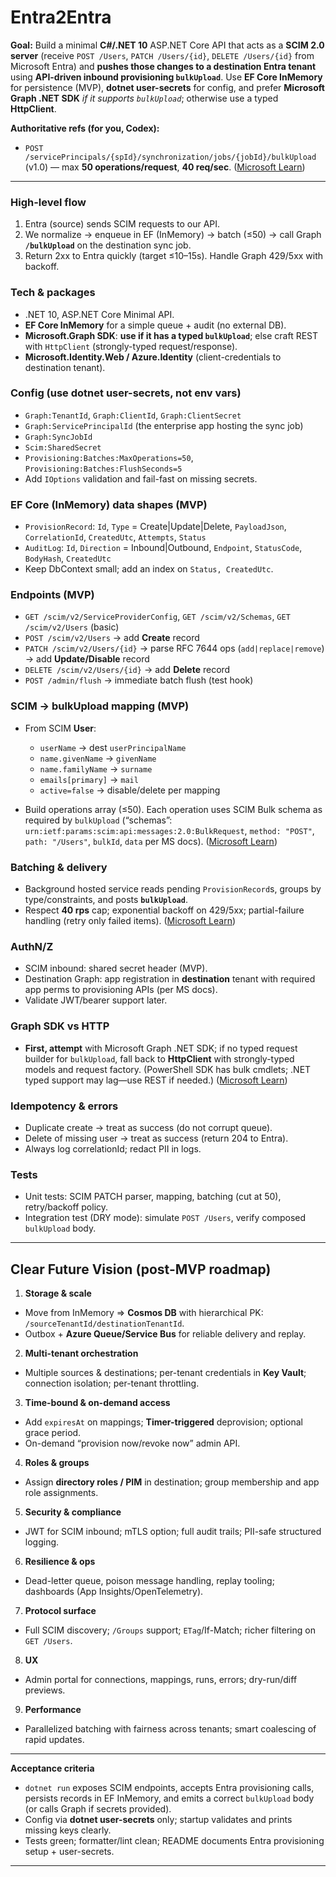 # Entra2Entra

**Goal:** Build a minimal **C#/.NET 10** ASP.NET Core API that acts as a **SCIM 2.0 server** (receive `POST /Users`, `PATCH /Users/{id}`, `DELETE /Users/{id}` from Microsoft Entra) and **pushes those changes to a destination Entra tenant** using **API-driven inbound provisioning `bulkUpload`**. Use **EF Core InMemory** for persistence (MVP), **dotnet user-secrets** for config, and prefer **Microsoft Graph .NET SDK** *if it supports `bulkUpload`*; otherwise use a typed **HttpClient**.

**Authoritative refs (for you, Codex):**

* `POST /servicePrincipals/{spId}/synchronization/jobs/{jobId}/bulkUpload` (v1.0) — max **50 operations/request**, **40 req/sec**. ([Microsoft Learn][1])

---

### High-level flow

1. Entra (source) sends SCIM requests to our API.
2. We normalize → enqueue in EF (InMemory) → batch (≤50) → call Graph **`/bulkUpload`** on the destination sync job.
3. Return 2xx to Entra quickly (target ≤10–15s). Handle Graph 429/5xx with backoff.

### Tech & packages

* .NET 10, ASP.NET Core Minimal API.
* **EF Core InMemory** for a simple queue + audit (no external DB).
* **Microsoft.Graph SDK**: **use if it has a typed `bulkUpload`**; else craft REST with `HttpClient` (strongly-typed request/response).
* **Microsoft.Identity.Web / Azure.Identity** (client-credentials to destination tenant).

### Config (use **dotnet user-secrets**, not env vars)

* `Graph:TenantId`, `Graph:ClientId`, `Graph:ClientSecret`
* `Graph:ServicePrincipalId` (the enterprise app hosting the sync job)
* `Graph:SyncJobId`
* `Scim:SharedSecret`
* `Provisioning:Batches:MaxOperations=50`, `Provisioning:Batches:FlushSeconds=5`
* Add `IOptions` validation and fail-fast on missing secrets.

### EF Core (InMemory) data shapes (MVP)

* `ProvisionRecord`: `Id`, `Type` = Create|Update|Delete, `PayloadJson`, `CorrelationId`, `CreatedUtc`, `Attempts`, `Status`
* `AuditLog`: `Id`, `Direction` = Inbound|Outbound, `Endpoint`, `StatusCode`, `BodyHash`, `CreatedUtc`
* Keep DbContext small; add an index on `Status, CreatedUtc`.

### Endpoints (MVP)

* `GET /scim/v2/ServiceProviderConfig`, `GET /scim/v2/Schemas`, `GET /scim/v2/Users` (basic)
* `POST /scim/v2/Users` → add **Create** record
* `PATCH /scim/v2/Users/{id}` → parse RFC 7644 ops (`add|replace|remove`) → add **Update/Disable** record
* `DELETE /scim/v2/Users/{id}` → add **Delete** record
* `POST /admin/flush` → immediate batch flush (test hook)

### SCIM → bulkUpload mapping (MVP)

* From SCIM **User**:

  * `userName` → dest `userPrincipalName`
  * `name.givenName` → `givenName`
  * `name.familyName` → `surname`
  * `emails[primary]` → `mail`
  * `active=false` → disable/delete per mapping
* Build operations array (≤50). Each operation uses SCIM Bulk schema as required by `bulkUpload` (“schemas”: `urn:ietf:params:scim:api:messages:2.0:BulkRequest`, `method: "POST"`, `path: "/Users"`, `bulkId`, `data` per MS docs). ([Microsoft Learn][2])

### Batching & delivery

* Background hosted service reads pending `ProvisionRecord`s, groups by type/constraints, and posts **`bulkUpload`**.
* Respect **40 rps** cap; exponential backoff on 429/5xx; partial-failure handling (retry only failed items). ([Microsoft Learn][3])

### AuthN/Z

* SCIM inbound: shared secret header (MVP).
* Destination Graph: app registration in **destination** tenant with required app perms to provisioning APIs (per MS docs).
* Validate JWT/bearer support later.

### Graph SDK vs HTTP

* **First, attempt** with Microsoft Graph .NET SDK; if no typed request builder for `bulkUpload`, fall back to **HttpClient** with strongly-typed models and request factory. (PowerShell SDK has bulk cmdlets; .NET typed support may lag—use REST if needed.) ([Microsoft Learn][4])

### Idempotency & errors

* Duplicate create → treat as success (do not corrupt queue).
* Delete of missing user → treat as success (return 204 to Entra).
* Always log correlationId; redact PII in logs.

### Tests

* Unit tests: SCIM PATCH parser, mapping, batching (cut at 50), retry/backoff policy.
* Integration test (DRY mode): simulate `POST /Users`, verify composed `bulkUpload` body.

---

## Clear Future Vision (post-MVP roadmap)

1. **Storage & scale**

* Move from InMemory ⇒ **Cosmos DB** with hierarchical PK: `/sourceTenantId/destinationTenantId`.
* Outbox + **Azure Queue/Service Bus** for reliable delivery and replay.

2. **Multi-tenant orchestration**

* Multiple sources & destinations; per-tenant credentials in **Key Vault**; connection isolation; per-tenant throttling.

3. **Time-bound & on-demand access**

* Add `expiresAt` on mappings; **Timer-triggered** deprovision; optional grace period.
* On-demand “provision now/revoke now” admin API.

4. **Roles & groups**

* Assign **directory roles / PIM** in destination; group membership and app role assignments.

5. **Security & compliance**

* JWT for SCIM inbound; mTLS option; full audit trails; PII-safe structured logging.

6. **Resilience & ops**

* Dead-letter queue, poison message handling, replay tooling; dashboards (App Insights/OpenTelemetry).

7. **Protocol surface**

* Full SCIM discovery; `/Groups` support; `ETag`/If-Match; richer filtering on `GET /Users`.

8. **UX**

* Admin portal for connections, mappings, runs, errors; dry-run/diff previews.

9. **Performance**

* Parallelized batching with fairness across tenants; smart coalescing of rapid updates.

---

**Acceptance criteria**

* `dotnet run` exposes SCIM endpoints, accepts Entra provisioning calls, persists records in EF InMemory, and emits a correct `bulkUpload` body (or calls Graph if secrets provided).
* Config via **dotnet user-secrets** only; startup validates and prints missing keys clearly.
* Tests green; formatter/lint clean; README documents Entra provisioning setup + user-secrets.

---

[1]: https://learn.microsoft.com/en-us/graph/api/synchronization-synchronizationjob-post-bulkupload?view=graph-rest-1.0&utm_source=chatgpt.com "Perform bulkUpload - Microsoft Graph v1.0"
[2]: https://learn.microsoft.com/en-us/graph/api/resources/synchronization-bulkupload?view=graph-rest-1.0&utm_source=chatgpt.com "bulkUpload resource type - Microsoft Graph v1.0"
[3]: https://learn.microsoft.com/en-us/answers/questions/2263784/bulk-provisioning-limits-and-pagination-api-driven?utm_source=chatgpt.com "Bulk provisioning limits and pagination - API driven ..."
[4]: https://learn.microsoft.com/en-us/powershell/module/microsoft.graph.applications/get-mgserviceprincipalsynchronizationjobbulkupload?view=graph-powershell-1.0&utm_source=chatgpt.com "Get-MgServicePrincipalSynchronizationJobBulkUpload"
